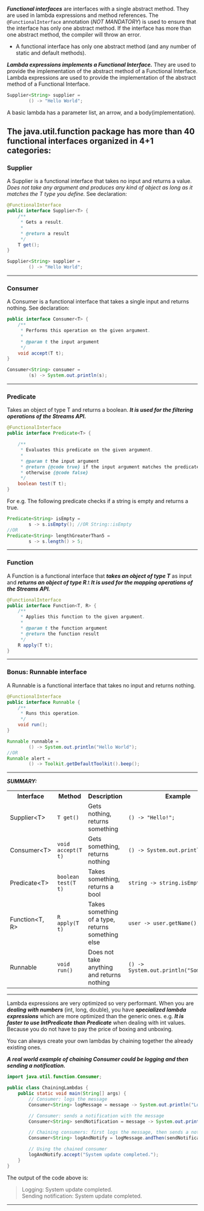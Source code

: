 ___Functional interfaces___ are interfaces with a single abstract method. They are used in lambda expressions and method references. 
The `@FunctionalInterface` annotation (_NOT MANDATORY_) is used to ensure that the interface has only one abstract method. 
If the interface has more than one abstract method, the compiler will throw an error.
- A functional interface has only one abstract method (and any number of static and default methods).

___Lambda expressions implements a Functional Interface.___ 
They are used to provide the implementation of the abstract method of a Functional Interface. 
Lambda expressions are used to provide the implementation of the abstract method of a Functional Interface. 

```java
Supplier<String> supplier = 
        () -> "Hello World";
```
A basic lambda has a parameter list, an arrow, and a body(implementation).


## The java.util.function package has more than 40 functional interfaces organized in 4+1 categories:
### Supplier
A Supplier is a functional interface that takes no input and returns a value.
_Does not take any argument and produces any kind of object as long as it matches the T type you define._
See declaration:
```java
@FunctionalInterface
public interface Supplier<T> {
    /**
     * Gets a result.
     *
     * @return a result
     */
    T get();
}
```
```java
Supplier<String> supplier = 
        () -> "Hello World";
```
---
### Consumer
A Consumer is a functional interface that takes a single input and returns nothing.
See declaration:
```java
public interface Consumer<T> {
    /**
     * Performs this operation on the given argument.
     *
     * @param t the input argument
     */
    void accept(T t);
}
```

```java
Consumer<String> consumer = 
        (s) -> System.out.println(s);
```

---


### Predicate 
Takes an object of type T and returns a boolean.
___It is used for the filtering operations of the Streams API.___
```java
@FunctionalInterface
public interface Predicate<T> {

    /**
     * Evaluates this predicate on the given argument.
     *
     * @param t the input argument
     * @return {@code true} if the input argument matches the predicate,
     * otherwise {@code false}
     */
    boolean test(T t);
}
```

For e.g. The following predicate checks if a string is empty and returns a true.
```java
Predicate<String> isEmpty = 
        s -> s.isEmpty(); //OR String::isEmpty
//OR
Predicate<String> lengthGreaterThan5 = 
        s -> s.length() > 5;
```

---

### Function
A Function is a functional interface that ___takes an object of type T___ as input and ___returns an object of type R___.t
___It is used for the mapping operations of the Streams API.___
```java
@FunctionalInterface
public interface Function<T, R> {
    /**
     * Applies this function to the given argument.
     *
     * @param t the function argument
     * @return the function result
     */
    R apply(T t);
}
```
---

### Bonus: Runnable interface
A Runnable is a functional interface that takes no input and returns nothing.
```java
@FunctionalInterface
public interface Runnable {
    /**
     * Runs this operation.
     */
    void run();
}
```
```java
Runnable runnable = 
        () -> System.out.println("Hello World");
//OR
Runnable alert = 
        () -> Toolkit.getDefaultToolkit().beep();
```
---

___SUMMARY:___
<table>
  <tr>
    <th>Interface</th>
    <th>Method</th>
    <th>Description</th>
    <th>Example</th>
  </tr>
  <tr>
    <td>Supplier&lt;T&gt;</td>
    <td><code>T get()</code></td>
    <td>Gets nothing, returns something</td>
    <td><code>() -&gt; "Hello!";</code></td>
  </tr>
  <tr>
    <td>Consumer&lt;T&gt;</td>
    <td><code>void accept(T t)</code></td>
    <td>Gets something, returns nothing</td>
    <td><code>() -&gt; System.out.println(s);</code></td>
  </tr>
  <tr>
    <td>Predicate&lt;T&gt;</td>
    <td><code>boolean test(T t)</code></td>
    <td>Takes something, returns a bool</td>
    <td><code>string -&gt; string.isEmpty();</code></td>
  </tr>
  <tr>
    <td>Function&lt;T, R&gt;</td>
    <td><code>R apply(T t)</code></td>
    <td>Takes something of a type, returns something else</td>
    <td><code>user -&gt; user.getName();</code></td>
  </tr>
  <tr>
    <td>Runnable</td>
    <td><code>void run()</code></td>
    <td>Does not take anything and returns nothing</td>
    <td><code>() -&gt; System.out.println("Something");</code></td>
  </tr>
</table>

---

Lambda expressions are very optimized so very performant.
When you are ___dealing with numbers___ (int, long, double), you have ___specialized lambda expressions___ which are more optimized than the generic ones.
e.g. ___It is faster to use IntPredicate than Predicate<Integer>___ when dealing with int values. 
Because you do not have to pay the price of boxing and unboxing.

You can always create your own lambdas by chaining together the already existing ones.

___A real world example of chaining Consumer<String> could be logging and then sending a notification.___
```java
import java.util.function.Consumer;

public class ChainingLambdas {
    public static void main(String[] args) {        
        // Consumer: logs the message
        Consumer<String> logMessage = message -> System.out.println("Logging: " + message);

        // Consumer: sends a notification with the message
        Consumer<String> sendNotification = message -> System.out.println("Sending notification: " + message);

        // Chaining consumers: first logs the message, then sends a notification
        Consumer<String> logAndNotify = logMessage.andThen(sendNotification);

        // Using the chained consumer
        logAndNotify.accept("System update completed.");
    }
}
```
The output of the code above is:
> Logging: System update completed. <br>
> Sending notification: System update completed.
---


